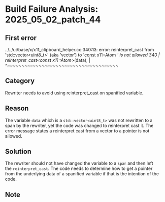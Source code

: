 # Build Failure Analysis: 2025_05_02_patch_44

## First error

../../ui/base/x/x11_clipboard_helper.cc:340:13: error: reinterpret_cast from 'std::vector<uint8_t>' (aka 'vector<unsigned char>') to 'const x11::Atom *' is not allowed
  340 |             reinterpret_cast<const x11::Atom*>(data);
      |             ^~~~~~~~~~~~~~~~~~~~~~~~~~~~~~~~~~~~~~~~

## Category
Rewriter needs to avoid using reinterpret_cast on spanified variable.

## Reason
The variable `data` which is a `std::vector<uint8_t>` was not rewritten to a span by the rewriter, yet the code was changed to reinterpret cast it. The error message states a reinterpret cast from a vector to a pointer is not allowed.

## Solution
The rewriter should not have changed the variable to a `span` and then left the `reinterpret_cast`. The code needs to determine how to get a pointer from the underlying data of a spanified variable if that is the intention of the code.

## Note